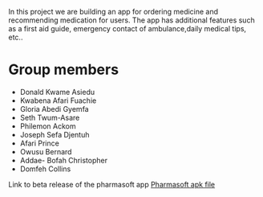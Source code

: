In this project we are building an app for ordering medicine and recommending medication for users. The app has additional features such as a first aid guide, emergency contact of ambulance,daily medical tips, etc..

# Group members
- Donald Kwame Asiedu
- Kwabena Afari Fuachie
- Gloria Abedi Gyemfa 
- Seth Twum-Asare 
- Philemon Ackom
- Joseph Sefa Djentuh
- Afari Prince
- Owusu Bernard
- Addae- Bofah Christopher
- Domfeh Collins

Link to beta release of the pharmasoft app
[Pharmasoft apk file](https://exp-shell-app-assets.s3.us-west-1.amazonaws.com/android/%40kk_fuachie/Pharmasoft-5eda74f1128f420f86605db83f03f139-signed.apk) 

